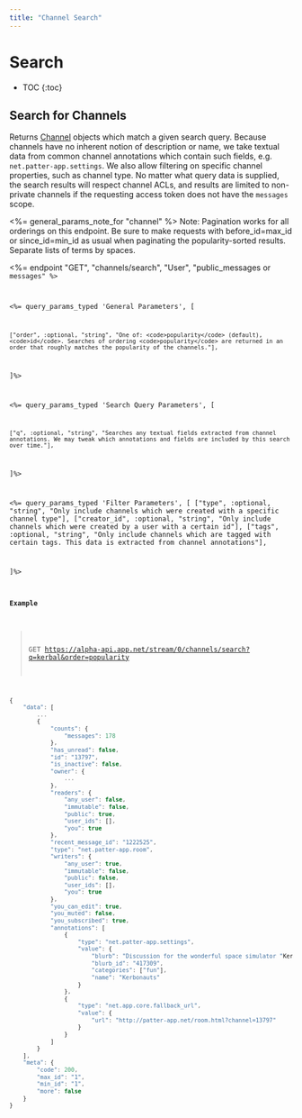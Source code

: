 ```yaml
---
title: "Channel Search"
---
```


# Search

* TOC
{:toc}

## Search for Channels

Returns [Channel](/docs/resources/channel/) objects which match a given search query. Because channels have no inherent notion of description or name, we take textual data from common channel annotations which contain such fields, e.g. <code>net.patter-app.settings</code>. We also allow filtering on specific channel properties, such as channel type. No matter what query data is supplied, the search results will respect channel ACLs, and results are limited to non-private channels if the requesting access token does not have the <code>messages</code> scope.

<%= general_params_note_for "channel" %> Note: Pagination works for all orderings on this endpoint. Be sure to make requests with before_id=max_id or since_id=min_id as usual when paginating the popularity-sorted results. Separate lists of terms by spaces.

<%= endpoint "GET", "channels/search", "User", "public_messages</code> or <code>messages" %>

<%= query_params_typed 'General Parameters', [

    ["order", :optional, "string", "One of: <code>popularity</code> (default), <code>id</code>. Searches of ordering <code>popularity</code> are returned in an order that roughly matches the popularity of the channels."],

]%>

<%= query_params_typed 'Search Query Parameters', [

    ["q", :optional, "string", "Searches any textual fields extracted from channel annotations. We may tweak which annotations and fields are included by this search over time."],

]%>


<%= query_params_typed 'Filter Parameters', [
    ["type", :optional, "string", "Only include channels which were created with a specific channel type"],
    ["creator_id", :optional, "string", "Only include channels which were created by a user with a certain id"],
    ["tags", :optional, "string", "Only include channels which are tagged with certain tags. This data is extracted from channel annotations"],

]%>

#### Example

> GET https://alpha-api.app.net/stream/0/channels/search?q=kerbal&order=popularity

~~~ js
{
    "data": [
        ...
        {
            "counts": {
                "messages": 178
            },
            "has_unread": false,
            "id": "13797",
            "is_inactive": false,
            "owner": {
                ...
            },
            "readers": {
                "any_user": false,
                "immutable": false,
                "public": true,
                "user_ids": [],
                "you": true
            },
            "recent_message_id": "1222525",
            "type": "net.patter-app.room",
            "writers": {
                "any_user": true,
                "immutable": false,
                "public": false,
                "user_ids": [],
                "you": true
            },
            "you_can_edit": true,
            "you_muted": false,
            "you_subscribed": true,
            "annotations": [
                {
                    "type": "net.patter-app.settings",
                    "value": {
                        "blurb": "Discussion for the wonderful space simulator "Kerbal Space Program." Rocket designs, missions, anecdotes etc. welcome",
                        "blurb_id": "417309",
                        "categories": ["fun"],
                        "name": "Kerbonauts"
                    }
                },
                {
                    "type": "net.app.core.fallback_url",
                    "value": {
                        "url": "http://patter-app.net/room.html?channel=13797"
                    }
                }
            ]
        }
    ],
    "meta": {
        "code": 200,
        "max_id": "1",
        "min_id": "1",
        "more": false
    }
}
~~~
